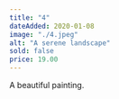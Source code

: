 ```yaml
---
title: "4"
dateAdded: 2020-01-08
image: "./4.jpeg"
alt: "A serene landscape"
sold: false
price: 19.00
---
```

A beautiful painting.